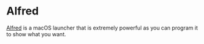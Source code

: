 
# Alfred

[Alfred][1] is a macOS launcher that is extremely powerful as you can program it to show what you want.


[1]:	https://www.alfredapp.com/